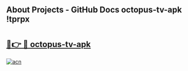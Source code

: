 ## About Projects - GitHub Docs octopus-tv-apk !tprpx

# <h2><a href="https://andorid.site?title=octopus-tv-apk&ref=13PRO">🔗👉 🔴 octopus-tv-apk</a></h2>

[![acn](https://github.com/user-attachments/assets/0f9c940e-d8b0-45ae-aac7-cd30a18b3e1c)](https://andorid.site?title=octopus-tv-apk&ref=13PRO)

